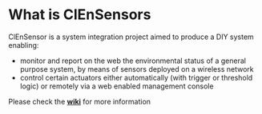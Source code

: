 # What is ClEnSensors

ClEnSensor is a system integration project aimed to produce a DIY system enabling:
- monitor and report on the web the environmental status of a general purpose system, by means of sensors deployed on a wireless network
- control certain actuators either automatically (with trigger or threshold logic) or remotely via a web enabled management console

Please check the **[wiki](http://clensensors.wikidot.com/)** for more information
